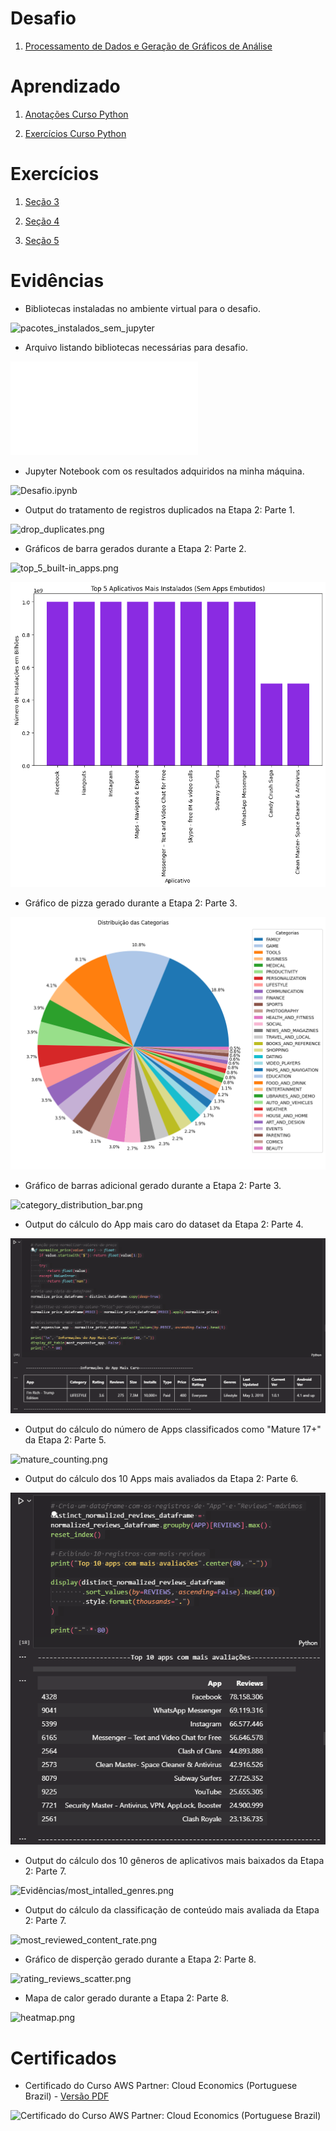 # Desafio

1. [Processamento de Dados e Geração de Gráficos de Análise](Desafios/)

# Aprendizado

1. [Anotações Curso Python](Aprendizado/Python%203%20-%20Curso%20Completo%20Básico%20ao%20Avançado.md)

2. [Exercícios Curso Python](Aprendizado/Desafios%20Curso%20Python%203.ipynb)

# Exercícios

1. [Seção 3](Exercícios/Seção%203/)

2. [Seção 4](Exercícios/Seção%204/)

3. [Seção 5](Exercícios/Seção%205/)

# Evidências

* Bibliotecas instaladas no ambiente virtual para o desafio.

![pacotes_instalados_sem_jupyter](Evidências/pacotes_instalados_sem_jupyter.png)

* Arquivo listando bibliotecas necessárias para desafio.

![requirements.txt](Desafios/requirements.txt)

* Jupyter Notebook com os resultados adquiridos na minha máquina.

![Desafio.ipynb](Desafios/Desafio.ipynb)

* Output do tratamento de registros duplicados na Etapa 2: Parte 1.

![drop_duplicates.png](Evidências/drop_duplicates.png)

* Gráficos de barra gerados durante a Etapa 2: Parte 2.

![top_5_built-in_apps.png](Evidências/top_5_built-in_apps.png)

![top_5_apps.png](Evidências/top_5_apps.png)

* Gráfico de pizza gerado durante a Etapa 2: Parte 3.

![category_distribution_pie_new.png](Evidências/category_distribution_pie_new.png)

* Gráfico de barras adicional gerado durante a Etapa 2: Parte 3.

![category_distribution_bar.png](Evidências/category_distribution_bar.png)

* Output do cálculo do App mais caro do dataset da Etapa 2: Parte 4.

![most_expensive_app.png](Evidências/most_expensive_app.png)

* Output do cálculo do número de Apps classificados como "Mature 17+" da Etapa 2: Parte 5.

![mature_counting.png](Evidências/mature_counting.png)

* Output do cálculo dos 10 Apps mais avaliados da Etapa 2: Parte 6.

![most_reviewed_apps.png](Evidências/most_reviewed_apps.png)

* Output do cálculo dos 10 gêneros de aplicativos mais baixados da Etapa 2: Parte 7. 

![Evidências/most_intalled_genres.png](Evidências/most_intalled_genres.png)

* Output do cálculo da classificação de conteúdo mais avaliada da Etapa 2: Parte 7.

![most_reviewed_content_rate.png](Evidências/most_reviewed_content_rate.png)

* Gráfico de disperção gerado durante a Etapa 2: Parte 8.

![rating_reviews_scatter.png](Evidências/rating_reviews_scatter.png)

* Mapa de calor gerado durante a Etapa 2: Parte 8.

![heatmap.png](Evidências/heatmap.png)

# Certificados

- Certificado do Curso AWS Partner: Cloud Economics (Portuguese Brazil) - [Versão PDF](Certificados/Parceiro%20da%20AWS%20-%20Aspectos%20econômicos%20da%20nuvem.pdf)

![Certificado do Curso AWS Partner: Cloud Economics (Portuguese Brazil)](Certificados/Parceiro%20da%20AWS%20-%20Aspectos%20econômicos%20da%20nuvem.png)
